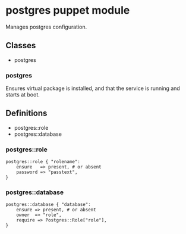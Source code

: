 # postgres puppet module #

Manages postgres configuration.

## Classes ##

* postgres

### postgres ###

Ensures virtual package is installed, and that the service is running and starts
at boot.

## Definitions ##

* postgres::role
* postgres::database

### postgres::role ###

    postgres::role { "rolename":
        ensure   => present, # or absent
        password => "passtext",
    }

### postgres::database ###

    postgres::database { "database":
        ensure => present, # or absent
        owner  => "role",
        require => Postgres::Role["role"],
    }
